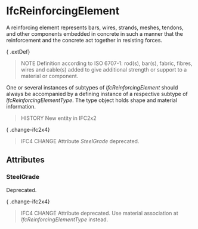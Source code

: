 # IfcReinforcingElement

A reinforcing element represents bars, wires, strands, meshes, tendons, and other components embedded in concrete in such a manner that the reinforcement and the concrete act together in resisting forces.

{ .extDef}
> NOTE Definition according to ISO 6707-1: rod(s), bar(s), fabric, fibres, wires and cable(s) added to give additional strength or support to a material or component.

One or several instances of subtypes of _IfcReinforcingElement_ should always be accompanied by a defining instance of a respective subtype of _IfcReinforcingElementType_. The type object holds shape and material information.

> HISTORY New entity in IFC2x2

{ .change-ifc2x4}
> IFC4 CHANGE Attribute _SteelGrade_ deprecated.

## Attributes

### SteelGrade
Deprecated.

{ .change-ifc2x4}
> IFC4 CHANGE Attribute deprecated. Use material association at _IfcReinforcingElementType_ instead.
